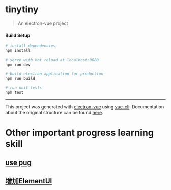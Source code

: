 # tinytiny

> An electron-vue project

#### Build Setup

``` bash
# install dependencies
npm install

# serve with hot reload at localhost:9080
npm run dev

# build electron application for production
npm run build

# run unit tests
npm test


```

---

This project was generated with [electron-vue](https://github.com/SimulatedGREG/electron-vue) using [vue-cli](https://github.com/vuejs/vue-cli). Documentation about the original structure can be found [here](https://simulatedgreg.gitbooks.io/electron-vue/content/index.html).

# Other important progress learning skill

## [use pug](https://github.com/SimulatedGREG/electron-vue/issues/702)

## [增加ElementUI](https://zhuanlan.zhihu.com/p/51586724)
